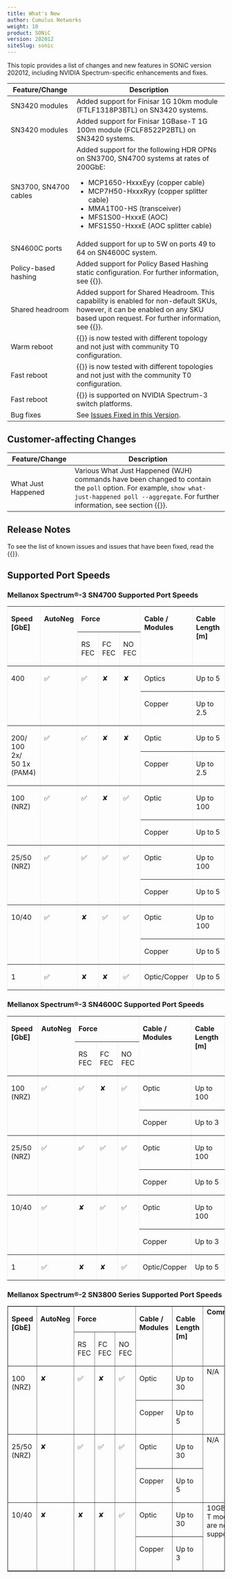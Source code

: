 ```yaml
---
title: What's New
author: Cumulus Networks
weight: 10
product: SONiC
version: 202012
siteSlug: sonic
---
```


This topic provides a list of changes and new features in SONiC version 202012, including NVIDIA Spectrum-specific enhancements and fixes.

| Feature/Change | Description |
| -------------- | ----------- |
| SN3420 modules | Added support for Finisar 1G 10km module (FTLF1318P3BTL) on SN3420 systems. |
| SN3420 modules | Added support for Finisar 1GBase-T 1G 100m module (FCLF8522P2BTL) on SN3420 systems. |
| SN3700, SN4700 cables | Added support for the following HDR OPNs on SN3700, SN4700 systems at rates of 200GbE:<br /><ul><li>MCP1650-HxxxEyy (copper cable)</li><li>MCP7H50-HxxxRyy (copper splitter cable)</li><li>MMA1T00-HS (transceiver)</li><li>MFS1S00-HxxxE (AOC)</li><li>MFS1S50-HxxxE (AOC splitter cable)</li></ul> |
| SN4600C ports | Added support for up to 5W on ports 49 to 64 on SN4600C system. |
| Policy-based hashing | Added support for Policy Based Hashing static configuration. For further information, see {{<link url="Equal-Cost-Multipathing-ECMP/#policy-based-hashing" text="Policy-based Hashing">}}. |
| Shared headroom | Added support for Shared Headroom. This capability is enabled for non-default SKUs, however, it can be enabled on any SKU based upon request. For further information, see {{<link url="QoS-and-Buffers/#shared-headroom-pool" text="Shared Headroom Pool">}}. |
| Warm reboot| {{<link url="Warm-Reboot">}} is now tested with different topology and not just with community T0 configuration. |
| Fast reboot | {{<link url="Fast-Reboot">}} is now tested with different topologies and not just with the community T0 configuration. |
| Fast reboot | {{<link url="Fast-Reboot">}} is supported on NVIDIA Spectrum-3 switch platforms. |
| Bug fixes | See <a href="Release-Notes/#issues-fixed-in-this-version">Issues Fixed in this Version</a>. |

## Customer-affecting Changes

| Feature/Change | Description |
| -------------- | ----------- |
| What Just Happened | Various What Just Happened (WJH) commands have been changed to contain the `poll` option. For example, `show what-just-happened poll --aggregate`. For further information, see section {{<link url="What-Just-Happened">}}. |

## Release Notes

To see the list of known issues and issues that have been fixed, read the {{<link url="Release-Notes">}}.

## Supported Port Speeds

### Mellanox Spectrum®-3 SN4700 Supported Port Speeds

<table border=1 cellspacing=0 cellpadding=0 width="100%"
 style='width:100.0%;border-collapse:collapse;border:none'>
  <tr>
   <td rowspan=2 valign=top>
   <p><b>Speed [GbE]</b></p>
   </td>
   <td rowspan=2 valign=top>
   <p><b>AutoNeg</b></p>
   </td>
   <td colspan=3 valign=top>
   <p><b>Force</b></p>
   </td>
   <td rowspan=2 valign=top>
   <p><b>Cable / Modules</b></p>
   </td>
   <td rowspan=2 valign=top>
   <p><b>Cable Length [m]</b></p>
   </td>
 </tr>
 <tr>
   <td valign=top>
  <p>RS FEC</p>
  </td>
  <td valign=top>
  <p>FC FEC</p>
  </td>
  <td valign=top>
  <p>NO FEC</p>
  </td>
 </tr>
 </thead>
 <tr>
  <td rowspan=2 valign=top>
  <p>400</p>
  </td>
  <td rowspan=2 valign=top>
  <p>&#9989;</p>
  </td>
  <td rowspan=2 valign=top>
  <p>&#9989;</p>
  <p>&nbsp;</p>
  </td>
  <td rowspan=2 valign=top>
  <p>&#10008;</p>
  </td>
  <td rowspan=2 valign=top>
  <p>&#10008;</p>
  </td>
  <td valign=top>
  <p>Optics</p>
  </td>
  <td valign=top>
  <p>Up to 5</p>
  </td>
 </tr>
 <tr>
  <td valign=top>
  <p>Copper</p>
  </td>
  <td valign=top>
  <p>Up to 2.5</p>
  </td>
 </tr>
 <tr>
  <td rowspan=2 valign=top>
  <p>200/<br>
  100 2x/<br>
  50 1x (PAM4)</p>
  </td>
  <td rowspan=2 valign=top>
  <p>&#9989;</p>
  <p>&nbsp;</p>
  </td>
  <td rowspan=2 valign=top>
  <p>&#9989;</p>
  <p>&nbsp;</p>
  </td>
  <td rowspan=2 valign=top>
  <p>&#10008;</p>
  </td>
  <td rowspan=2 valign=top>
  <p>&#10008;</p>
  </td>
  <td valign=top>
  <p>Optic</p>
  </td>
  <td valign=top>
  <p>Up to 5</p>
  </td>
 </tr>
 <tr>
  <td valign=top>
  <p>Copper</p>
  </td>
  <td valign=top>
  <p>Up to 2.5</p>
  </td>
 </tr>
 <tr>
  <td rowspan=2 valign=top>
  <p>100 (NRZ)</p>
  </td>
  <td rowspan=2 valign=top>
  <p>&#9989;</p>
  <p>&nbsp;</p>
  </td>
  <td rowspan=2 valign=top>
  <p>&#9989;</p>
  <p>&nbsp;</p>
  </td>
  <td rowspan=2 valign=top>
  <p>&#10008;</p>
  <p>&nbsp;</p>
  </td>
  <td rowspan=2 valign=top>
  <p>&#9989;</p>
  </td>
  <td valign=top>
  <p>Optic</p>
  </td>
  <td valign=top>
  <p>Up to 100</p>
  </td>
 </tr>
 <tr>
  <td valign=top>
  <p>Copper</p>
  </td>
  <td valign=top>
  <p>Up to 5</p>
  </td>
 </tr>
 <tr>
  <td rowspan=2 valign=top>
  <p>25/50 (NRZ)</p>
  </td>
  <td rowspan=2 valign=top>
  <p>&#9989;</p>
  <p>&nbsp;</p>
  </td>
  <td rowspan=2 valign=top>
  <p>&#9989;</p>
  <p>&nbsp;</p>
  </td>
  <td rowspan=2 valign=top>
  <p>&#9989;</p>
  </td>
  <td rowspan=2 valign=top>
  <p>&#9989;</p>
  <p>&nbsp;</p>
  </td>
  <td valign=top>
  <p>Optic</p>
  </td>
  <td valign=top>
  <p>Up to 100</p>
  </td>
 </tr>
 <tr>
  <td valign=top>
  <p>Copper</p>
  </td>
  <td valign=top>
  <p>Up to 5</p>
  </td>
 </tr>
 <tr>
  <td rowspan=2 valign=top>
  <p>10/40</p>
  </td>
  <td rowspan=2 valign=top>
  <p>&#9989;</p>
  </td>
  <td rowspan=2 valign=top>
  <p>&#10008;</p>
  </td>
  <td rowspan=2 valign=top>
  <p>&#9989;</p>
  </td>
  <td rowspan=2 valign=top>
  <p>&#9989;</p>
  </td>
  <td valign=top>
  <p>Optic</p>
  </td>
  <td valign=top>
  <p>Up to 100</p>
  </td>
 </tr>
 <tr>
  <td valign=top>
  <p>Copper</p>
  </td>
  <td valign=top>
  <p>Up to 5</p>
  </td>
 </tr>
 <tr>
  <td valign=top>
  <p>1</p>
  </td>
  <td valign=top>
  <p>&#9989;</p>
  </td>
  <td valign=top>
  <p>&#10008;</p>
  </td>
  <td valign=top>
  <p>&#10008;</p>
  </td>
  <td valign=top>
  <p>&#9989;</p>
  </td>
  <td valign=top>
  <p>Optic/Copper</p>
  </td>
  <td valign=top>
  <p>Up to 5</p>
  </td>
 </tr>
</table>

### Mellanox Spectrum®-3 SN4600C Supported Port Speeds

<table border=1 cellspacing=0 cellpadding=0 width="100%"
 style='width:100.0%;border-collapse:collapse;border:none'>
  <tr>
   <td rowspan=2 valign=top>
   <p><b>Speed [GbE]</b></p>
   </td>
   <td rowspan=2 valign=top>
   <p><b>AutoNeg</b></p>
   </td>
   <td colspan=3 valign=top>
   <p><b>Force</b></p>
   </td>
   <td rowspan=2 valign=top>
   <p><b>Cable / Modules</b></p>
   </td>
   <td rowspan=2 valign=top>
   <p><b>Cable Length [m]</b></p>
   </td>
 </tr>
 <tr>
   <td valign=top>
  <p>RS FEC</p>
  </td>
  <td valign=top>
  <p>FC FEC</p>
  </td>
  <td valign=top>
  <p>NO FEC</p>
  </td>
 </tr>
 </thead>
 <tr>
  <td rowspan=2 valign=top>
  <p>100 (NRZ)</p>
  </td>
  <td rowspan=2 valign=top>
  <p>&#9989;</p>
  <p>&nbsp;</p>
  </td>
  <td rowspan=2 valign=top>
  <p>&#9989;</p>
  <p>&nbsp;</p>
  </td>
  <td rowspan=2 valign=top>
  <p>&#10008;</p>
  <p>&nbsp;</p>
  </td>
  <td rowspan=2 valign=top>
  <p>&#9989;</p>
  </td>
  <td valign=top>
  <p>Optic</p>
  </td>
  <td valign=top>
  <p>Up to 100</p>
  </td>
 </tr>
 <tr>
  <td valign=top>
  <p>Copper</p>
  </td>
  <td valign=top>
  <p>Up to 3</p>
  </td>
 </tr>
 <tr>
  <td rowspan=2 valign=top>
  <p>25/50 (NRZ)</p>
  </td>
  <td rowspan=2 valign=top>
  <p>&#9989;</p>
  <p>&nbsp;</p>
  </td>
  <td rowspan=2 valign=top>
  <p>&#9989;</p>
  <p>&nbsp;</p>
  </td>
  <td rowspan=2 valign=top>
  <p>&#9989;</p>
  </td>
  <td rowspan=2 valign=top>
  <p>&#9989;</p>
  <p>&nbsp;</p>
  </td>
  <td valign=top>
  <p>Optic</p>
  </td>
  <td valign=top>
  <p>Up to 100</p>
  </td>
 </tr>
 <tr>
  <td valign=top>
  <p>Copper</p>
  </td>
  <td valign=top>
  <p>Up to 5</p>
  </td>
 </tr>
 <tr>
  <td rowspan=2 valign=top>
  <p>10/40</p>
  </td>
  <td rowspan=2 valign=top>
  <p>&#9989;</p>
  </td>
  <td rowspan=2 valign=top>
  <p>&#10008;</p>
  </td>
  <td rowspan=2 valign=top>
  <p>&#9989;</p>
  </td>
  <td rowspan=2 valign=top>
  <p>&#9989;</p>
  </td>
  <td valign=top>
  <p>Optic</p>
  </td>
  <td valign=top>
  <p>Up to 100</p>
  </td>
 </tr>
 <tr>
  <td valign=top>
  <p>Copper</p>
  </td>
  <td valign=top>
  <p>Up to 3</p>
  </td>
 </tr>
 <tr>
  <td valign=top>
  <p>1</p>
  </td>
  <td valign=top>
  <p>&#9989;</p>
  </td>
  <td valign=top>
  <p>&#10008;</p>
  </td>
  <td valign=top>
  <p>&#10008;</p>
  </td>
  <td valign=top>
  <p>&#9989;</p>
  </td>
  <td valign=top>
  <p>Optic/Copper</p>
  </td>
  <td valign=top>
  <p>Up to 5</p>
  </td>
 </tr>
</table>

### Mellanox Spectrum®-2 SN3800 Series Supported Port Speeds

<table border=1 cellspacing=0 cellpadding=0 width="100%">
  <tr>
   <td rowspan=2 valign=top>
   <p><b>Speed [GbE]</b></p>
   </td>
   <td rowspan=2 valign=top>
   <p><b>AutoNeg</b></p>
   </td>
   <td colspan=3 valign=top>
   <p><b>Force</b></p>
   </td>
   <td rowspan=2 valign=top>
   <p><b>Cable / Modules</b></p>
   </td>
   <td rowspan=2 valign=top>
   <p><b>Cable Length [m]</b></p>
   </td>
   <td rowspan=2 valign=top><b>Comments</b></td>
 </tr>
 <tr>
   <td valign=top>
  <p>RS FEC</p>
  </td>
  <td valign=top>
  <p>FC FEC</p>
  </td>
  <td valign=top>
  <p>NO FEC</p>
  </td>
 </tr>
 </thead>
 <tr>
  <td rowspan=2 valign=top>
  <p>100 (NRZ)</p>
  </td>
  <td rowspan=2 valign=top>
  <p>&#10008;</p>
  <p>&nbsp;</p>
  </td>
  <td rowspan=2 valign=top>
  <p>&#9989;</p>
  <p>&nbsp;</p>
  </td>
  <td rowspan=2 valign=top>
  <p>&#10008;</p>
  <p>&nbsp;</p>
  </td>
  <td rowspan=2 valign=top>
  <p>&#9989;</p>
  </td>
  <td valign=top>
  <p>Optic</p>
  </td>
  <td valign=top>
  <p>Up to 30</p>
  </td>
  <td rowspan=2 valign=top>N/A</td>
 </tr>
 <tr>
  <td valign=top>
  <p>Copper</p>
  </td>
  <td valign=top>
  <p>Up to 5</p>
  </td>
 </tr>
 <tr>
  <td rowspan=2 valign=top>
  <p>25/50 (NRZ)</p>
  </td>
  <td rowspan=2 valign=top>
  <p>&#10008;</p>
  <p>&nbsp;</p>
  </td>
  <td rowspan=2 valign=top>
  <p>&#9989;</p>
  <p>&nbsp;</p>
  </td>
  <td rowspan=2 valign=top>
  <p>&#9989;</p>
  </td>
  <td rowspan=2 valign=top>
  <p>&#9989;</p>
  <p>&nbsp;</p>
  </td>
  <td valign=top>
  <p>Optic</p>
  </td>
  <td valign=top>
  <p>Up to 30</p>
  </td>
  <td rowspan=2 valign=top>N/A</td>
 </tr>
 <tr>
  <td valign=top>
  <p>Copper</p>
  </td>
  <td valign=top>
  <p>Up to 5</p>
  </td>
 </tr>
 <tr>
  <td rowspan=2 valign=top>
  <p>10/40</p>
  </td>
  <td rowspan=2 valign=top>
  <p>&#10008;</p>
  </td>
  <td rowspan=2 valign=top>
  <p>&#10008;</p>
  </td>
  <td rowspan=2 valign=top>
  <p>&#10008;</p>
  </td>
  <td rowspan=2 valign=top>
  <p>&#9989;</p>
  </td>
  <td valign=top>
  <p>Optic</p>
  </td>
  <td valign=top>
  <p>Up to 30</p>
  </td>
  <td rowspan=2 valign=top>10GBASE-T modules are not supported</td>
 </tr>
 <tr>
  <td valign=top>
  <p>Copper</p>
  </td>
  <td valign=top>
  <p>Up to 3</p>
  </td>
 </tr>
</table>
